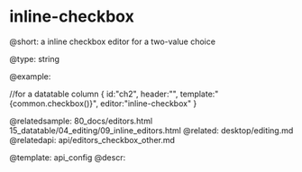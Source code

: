 inline-checkbox
=============

@short:
	a inline checkbox editor for a two-value choice

@type: string

@example:

//for a datatable column
{ id:"ch2",	header:"", template:"{common.checkbox()}", editor:"inline-checkbox" }

@relatedsample:
	80_docs/editors.html
    15_datatable/04_editing/09_inline_editors.html
@related:
	desktop/editing.md
@relatedapi:
	api/editors_checkbox_other.md

@template:	api_config
@descr:


